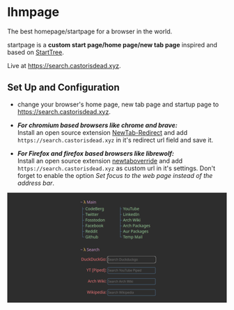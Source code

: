 # lhmpage
The best homepage/startpage for a browser in the world.  

startpage is a **custom start page/home page/new tab page** inspired and based on [StartTree](https://github.com/Paul-Houser/StartTree).

Live at <https://search.castorisdead.xyz>.

## Set Up and Configuration
- change your browser's home page, new tab page and startup page to <https://search.castorisdead.xyz>.

- ***For chromium based browsers like chrome and brave:***  
Install an open source extension [NewTab-Redirect](https://github.com/jimschubert/NewTab-Redirect)  and add `https://search.castorisdead.xyz` in it's redirect url field and save it.

- ***For Firefox and firefox based browsers like librewolf:***  
Install an open source extension [newtaboverride](https://github.com/cadeyrn/newtaboverride) and add `https://search.castorisdead.xyz` as custom url in it's settings. Don't forget to enable the option *Set focus to the web page instead of the address bar*.

![Preview of startpage](preview.png)
